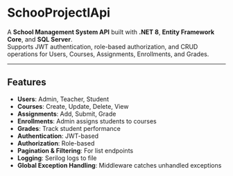 # SchooProjectlApi

A **School Management System API** built with **.NET 8**, **Entity Framework Core**, and **SQL Server**.  
Supports JWT authentication, role-based authorization, and CRUD operations for Users, Courses, Assignments, Enrollments, and Grades.

---

## Features

- **Users**: Admin, Teacher, Student
- **Courses**: Create, Update, Delete, View
- **Assignments**: Add, Submit, Grade
- **Enrollments**: Admin assigns students to courses
- **Grades**: Track student performance
- **Authentication**: JWT-based
- **Authorization**: Role-based
- **Pagination & Filtering**: For list endpoints
- **Logging**: Serilog logs to file
- **Global Exception Handling**: Middleware catches unhandled exceptions


